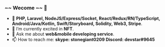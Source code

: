 ### ~~ Wecome ~~ 👋

- 🔭 **PHP, Laravel, NodeJS/Express/Socket, React/Redux/RN/TypeScript, Android/Java/Kotlin, Swift/Storyboard, Solidity, Web3, Stripe**.
- 🌱 I’m currently excited in **NFT**.
- 💬 Ask me about **web&mobile developing service**.
- 📫 How to reach me: **skype: stonegiant0209   Discord: devstar#9645**

